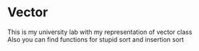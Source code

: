 # Vector
This is my university lab with my representation of vector class  
Also you can find functions for stupid sort and insertion sort
